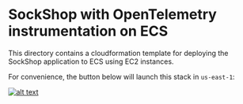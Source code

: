# SockShop with OpenTelemetry instrumentation on ECS
This directory contains a cloudformation template for deploying the SockShop application to ECS using EC2 instances.

For convenience, the button below will launch this stack in `us-east-1`:

[![alt text](https://s3.amazonaws.com/cloudformation-examples/cloudformation-launch-stack.png)](https://console.aws.amazon.com/cloudformation/home?region=us-east-1#/stacks/new?stackName=SockShop&templateURL=https://sockshop-ecs.s3.amazonaws.com/sockshop-cfn.yaml)
